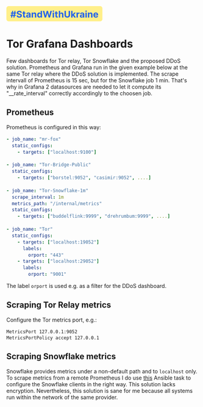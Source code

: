 [![StandWithUkraine](https://raw.githubusercontent.com/vshymanskyy/StandWithUkraine/main/badges/StandWithUkraine.svg)](https://github.com/vshymanskyy/StandWithUkraine/blob/main/docs/README.md)

# Tor Grafana Dashboards

Few dashboards for Tor relay, Tor Snowflake and the proposed DDoS solution.
Prometheus and Grafana run in the given example below at the same Tor relay where the DDoS solution is implemented.
The scrape intervall of Prometheus is 15 sec, but for the Snowflake job 1 min.
That's why in Grafana 2 datasources are needed to let it compute its "\_\_rate_interval" correctly accordingly to the choosen job.

## Prometheus

Prometheus is configured in this way:

```yaml
- job_name: "mr-fox"
  static_configs:
    - targets: ["localhost:9100"]

- job_name: "Tor-Bridge-Public"
  static_configs:
    - targets: ["borstel:9052", "casimir:9052", ....]

- job_name: "Tor-Snowflake-1m"
  scrape_interval: 1m
  metrics_path: "/internal/metrics"
  static_configs:
    - targets: ["buddelflink:9999", "drehrumbum:9999", ....]

- job_name: "Tor"
  static_configs:
    - targets: ["localhost:19052"]
      labels:
        orport: "443"
    - targets: ["localhost:29052"]
      labels:
        orport: "9001"
```

The label `orport` is used e.g. as a filter for the DDoS dashboard.

## Scraping Tor Relay metrics

Configure the Tor metrics port, e.g.:

```config
MetricsPort 127.0.0.1:9052
MetricsPortPolicy accept 127.0.0.1
```

## Scraping Snowflake metrics

Snowflake provides metrics under a non-default path and to `localhost` only.
To scrape metrics from a remote Prometheus I do use
[this](https://github.com/toralf/tor-relays/blob/main/playbooks/roles/setup-snowflake/tasks/firewall.yaml#L10) Ansible task
to configure the Snowflake clients in the right way.
This solution lacks encryption.
Nevertheless, this solution is sane for me because all systems run within the network of the same provider.
